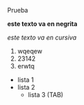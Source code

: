 Prueba


**este texto va en negrita**

*este texto va en cursiva*

1. wqeqew
2. 23142
3. erwtq

* lista 1
* lista 2
  * lista 3 (TAB)


